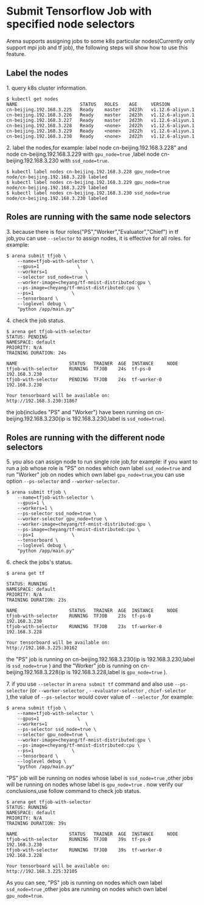 # Submit Tensorflow Job with specified node selectors

Arena supports assigning jobs to some k8s particular nodes(Currently only support mpi job and tf job), the following steps will show how to use this feature.


## Label the nodes

1\. query k8s cluster information.

    $ kubectl get nodes
    NAME                       STATUS   ROLES    AGE     VERSION
    cn-beijing.192.168.3.225   Ready    master   2d23h   v1.12.6-aliyun.1
    cn-beijing.192.168.3.226   Ready    master   2d23h   v1.12.6-aliyun.1
    cn-beijing.192.168.3.227   Ready    master   2d23h   v1.12.6-aliyun.1
    cn-beijing.192.168.3.228   Ready    <none>   2d22h   v1.12.6-aliyun.1
    cn-beijing.192.168.3.229   Ready    <none>   2d22h   v1.12.6-aliyun.1
    cn-beijing.192.168.3.230   Ready    <none>   2d22h   v1.12.6-aliyun.1

2\. label the nodes,for example: label node cn-beijing.192.168.3.228" and node cn-beijing.192.168.3.229 with ``gpu_node=true`` ,label node cn-beijing.192.168.3.230 with ``ssd_node=true``.

    $ kubectl label nodes cn-beijing.192.168.3.228 gpu_node=true
    node/cn-beijing.192.168.3.228 labeled
    $ kubectl label nodes cn-beijing.192.168.3.229 gpu_node=true
    node/cn-beijing.192.168.3.229 labeled
    $ kubectl label nodes cn-beijing.192.168.3.230 ssd_node=true
    node/cn-beijing.192.168.3.230 labeled


## Roles are running with the same node selectors


3\. because there is four roles("PS","Worker","Evaluator","Chief") in tf job,you can use ``--selector`` to assign nodes, it is effective for all roles. for example:

    $ arena submit tfjob \
        --name=tfjob-with-selector \
        --gpus=1              \
        --workers=1              \
        --selector ssd_node=true \
        --worker-image=cheyang/tf-mnist-distributed:gpu \
        --ps-image=cheyang/tf-mnist-distributed:cpu \
        --ps=1              \
        --tensorboard \
        --loglevel debug \
        "python /app/main.py"

4\. check the job status.

    $ arena get tfjob-with-selector                                                                                                                                       
    STATUS: PENDING
    NAMESPACE: default
    PRIORITY: N/A
    TRAINING DURATION: 24s

    NAME                   STATUS   TRAINER  AGE  INSTANCE     NODE
    tfjob-with-selector    RUNNING  TFJOB    24s  tf-ps-0      192.168.3.230
    tfjob-with-selector    PENDING  TFJOB    24s  tf-worker-0  192.168.3.230

    Your tensorboard will be available on:
    http://192.168.3.230:31867


the job(includes "PS" and "Worker") have been running on cn-beijing.192.168.3.230(ip is 192.168.3.230,label is ``ssd_node=true``).

## Roles are running with the different node selectors


5\. you also can assign node to run single role job,for example: if you want to run a job whose role is "PS" on nodes which own label ``ssd_node=true`` and run "Worker" job on nodes which own label ``gpu_node=true``,you can use option ``--ps-selector`` and ``--worker-selector``. 

    $ arena submit tfjob \
        --name=tfjob-with-selector \
        --gpus=1 \
        --workers=1 \
        --ps-selector ssd_node=true \
        --worker-selector gpu_node=true \
        --worker-image=cheyang/tf-mnist-distributed:gpu \
        --ps-image=cheyang/tf-mnist-distributed:cpu \
        --ps=1              \
        --tensorboard \
        --loglevel debug \
        "python /app/main.py"


6\. check the jobs's status.

    $ arena get tf 

    STATUS: RUNNING
    NAMESPACE: default
    PRIORITY: N/A
    TRAINING DURATION: 23s

    NAME                   STATUS   TRAINER  AGE  INSTANCE     NODE
    tfjob-with-selector    RUNNING  TFJOB    23s  tf-ps-0      192.168.3.230
    tfjob-with-selector    RUNNING  TFJOB    23s  tf-worker-0  192.168.3.228

    Your tensorboard will be available on:
    http://192.168.3.225:30162


the "PS" job is running on cn-beijing.192.168.3.230(ip is 192.168.3.230,label is ``ssd_node=true`` ) and the "Worker" job is running on  cn-beijing.192.168.3.228(ip is 192.168.3.228,label is ``gpu_node=true`` ). 


7\. if you use ``--selector`` in ``arena submit tf`` command and also use ``--ps-selector`` (or ``--worker-selector`` , ``--evaluator-selector`` , ``chief-selector`` ),the value of ``--ps-selector`` would cover value of ``--selector`` ,for example:

    $ arena submit tfjob \
        --name=tfjob-with-selector \
        --gpus=1              \
        --workers=1              \
        --ps-selector ssd_node=true \
        --selector gpu_node=true \
        --worker-image=cheyang/tf-mnist-distributed:gpu \
        --ps-image=cheyang/tf-mnist-distributed:cpu \
        --ps=1              \
        --tensorboard \
        --loglevel debug \
        "python /app/main.py"


"PS" job will be running on nodes whose label is ``ssd_node=true`` ,other jobs will be running on nodes whose label is ``gpu_node=true`` . now verify our conclusions,use follow command to check job status.

    $ arena get tfjob-with-selector                                                                                                                                      
    STATUS: RUNNING
    NAMESPACE: default
    PRIORITY: N/A
    TRAINING DURATION: 39s

    NAME                   STATUS   TRAINER  AGE  INSTANCE     NODE
    tfjob-with-selector    RUNNING  TFJOB    39s  tf-ps-0      192.168.3.230
    tfjob-with-selector    RUNNING  TFJOB    39s  tf-worker-0  192.168.3.228

    Your tensorboard will be available on:
    http://192.168.3.225:32105

As you can see, "PS" job is running on nodes which own label ``ssd_node=true`` ,other jobs are running on nodes which own label ``gpu_node=true``.
